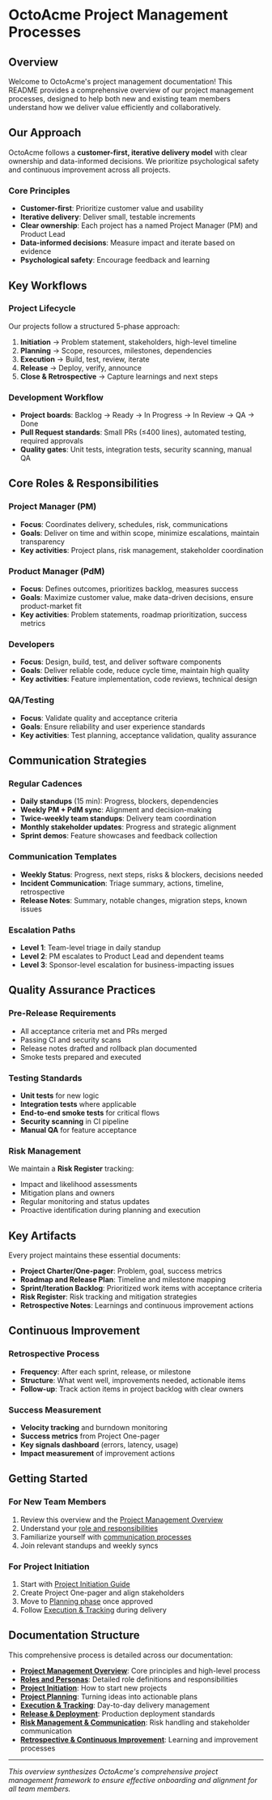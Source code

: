 # OctoAcme Project Management Processes

## Overview

Welcome to OctoAcme's project management documentation! This README provides a comprehensive overview of our project management processes, designed to help both new and existing team members understand how we deliver value efficiently and collaboratively.

## Our Approach

OctoAcme follows a **customer-first, iterative delivery model** with clear ownership and data-informed decisions. We prioritize psychological safety and continuous improvement across all projects.

### Core Principles
- **Customer-first**: Prioritize customer value and usability
- **Iterative delivery**: Deliver small, testable increments
- **Clear ownership**: Each project has a named Project Manager (PM) and Product Lead
- **Data-informed decisions**: Measure impact and iterate based on evidence
- **Psychological safety**: Encourage feedback and learning

## Key Workflows

### Project Lifecycle
Our projects follow a structured 5-phase approach:

1. **Initiation** → Problem statement, stakeholders, high-level timeline
2. **Planning** → Scope, resources, milestones, dependencies
3. **Execution** → Build, test, review, iterate
4. **Release** → Deploy, verify, announce
5. **Close & Retrospective** → Capture learnings and next steps

### Development Workflow
- **Project boards**: Backlog → Ready → In Progress → In Review → QA → Done
- **Pull Request standards**: Small PRs (≤400 lines), automated testing, required approvals
- **Quality gates**: Unit tests, integration tests, security scanning, manual QA

## Core Roles & Responsibilities

### Project Manager (PM)
- **Focus**: Coordinates delivery, schedules, risk, communications
- **Goals**: Deliver on time and within scope, minimize escalations, maintain transparency
- **Key activities**: Project plans, risk management, stakeholder coordination

### Product Manager (PdM)
- **Focus**: Defines outcomes, prioritizes backlog, measures success
- **Goals**: Maximize customer value, make data-driven decisions, ensure product-market fit
- **Key activities**: Problem statements, roadmap prioritization, success metrics

### Developers
- **Focus**: Design, build, test, and deliver software components
- **Goals**: Deliver reliable code, reduce cycle time, maintain high quality
- **Key activities**: Feature implementation, code reviews, technical design

### QA/Testing
- **Focus**: Validate quality and acceptance criteria
- **Goals**: Ensure reliability and user experience standards
- **Key activities**: Test planning, acceptance validation, quality assurance

## Communication Strategies

### Regular Cadences
- **Daily standups** (15 min): Progress, blockers, dependencies
- **Weekly PM + PdM sync**: Alignment and decision-making
- **Twice-weekly team standups**: Delivery team coordination
- **Monthly stakeholder updates**: Progress and strategic alignment
- **Sprint demos**: Feature showcases and feedback collection

### Communication Templates
- **Weekly Status**: Progress, next steps, risks & blockers, decisions needed
- **Incident Communication**: Triage summary, actions, timeline, retrospective
- **Release Notes**: Summary, notable changes, migration steps, known issues

### Escalation Paths
- **Level 1**: Team-level triage in daily standup
- **Level 2**: PM escalates to Product Lead and dependent teams
- **Level 3**: Sponsor-level escalation for business-impacting issues

## Quality Assurance Practices

### Pre-Release Requirements
- All acceptance criteria met and PRs merged
- Passing CI and security scans
- Release notes drafted and rollback plan documented
- Smoke tests prepared and executed

### Testing Standards
- **Unit tests** for new logic
- **Integration tests** where applicable
- **End-to-end smoke tests** for critical flows
- **Security scanning** in CI pipeline
- **Manual QA** for feature acceptance

### Risk Management
We maintain a **Risk Register** tracking:
- Impact and likelihood assessments
- Mitigation plans and owners
- Regular monitoring and status updates
- Proactive identification during planning and execution

## Key Artifacts

Every project maintains these essential documents:
- **Project Charter/One-pager**: Problem, goal, success metrics
- **Roadmap and Release Plan**: Timeline and milestone mapping
- **Sprint/Iteration Backlog**: Prioritized work items with acceptance criteria
- **Risk Register**: Risk tracking and mitigation strategies
- **Retrospective Notes**: Learnings and continuous improvement actions

## Continuous Improvement

### Retrospective Process
- **Frequency**: After each sprint, release, or milestone
- **Structure**: What went well, improvements needed, actionable items
- **Follow-up**: Track action items in project backlog with clear owners

### Success Measurement
- **Velocity tracking** and burndown monitoring
- **Success metrics** from Project One-pager
- **Key signals dashboard** (errors, latency, usage)
- **Impact measurement** of improvement actions

## Getting Started

### For New Team Members
1. Review this overview and the [Project Management Overview](octoacme-project-management-overview.md)
2. Understand your [role and responsibilities](octoacme-roles-and-personas.md)
3. Familiarize yourself with [communication processes](octoacme-risks-and-communication.md)
4. Join relevant standups and weekly syncs

### For Project Initiation
1. Start with [Project Initiation Guide](octoacme-project-initiation.md)
2. Create Project One-pager and align stakeholders
3. Move to [Planning phase](octoacme-project-planning.md) once approved
4. Follow [Execution & Tracking](octoacme-execution-and-tracking.md) during delivery

## Documentation Structure

This comprehensive process is detailed across our documentation:

- **[Project Management Overview](octoacme-project-management-overview.md)**: Core principles and high-level process
- **[Roles and Personas](octoacme-roles-and-personas.md)**: Detailed role definitions and responsibilities
- **[Project Initiation](octoacme-project-initiation.md)**: How to start new projects
- **[Project Planning](octoacme-project-planning.md)**: Turning ideas into actionable plans
- **[Execution & Tracking](octoacme-execution-and-tracking.md)**: Day-to-day delivery management
- **[Release & Deployment](octoacme-release-and-deployment.md)**: Production deployment standards
- **[Risk Management & Communication](octoacme-risks-and-communication.md)**: Risk handling and stakeholder communication
- **[Retrospective & Continuous Improvement](octoacme-retrospective-and-continuous-improvement.md)**: Learning and improvement processes

---

*This overview synthesizes OctoAcme's comprehensive project management framework to ensure effective onboarding and alignment for all team members.*